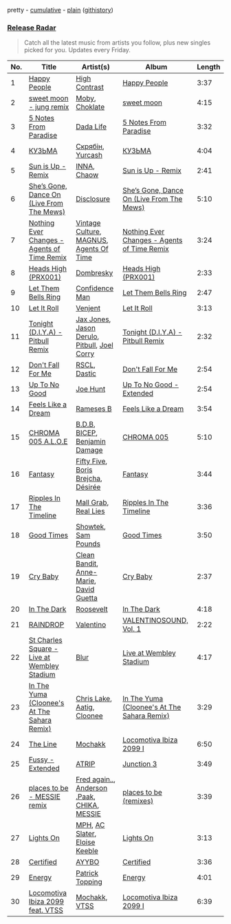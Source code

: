 pretty - [cumulative](/playlists/cumulative/Release%20Radar.md) - [plain](/playlists/plain/37i9dQZEVXbsudmxBFKW7G) ([githistory](https://github.githistory.xyz/vitokorn/spotify-playlist-archive/blob/master/playlists/plain/37i9dQZEVXbsudmxBFKW7G))
### [Release Radar](https://open.spotify.com/playlist/37i9dQZEVXbsudmxBFKW7G)

> Catch all the latest music from artists you follow, plus new singles picked for you. Updates every Friday.

| No. | Title | Artist(s) | Album | Length |
|---|---|---|---|---|
| 1 | [Happy People](https://open.spotify.com/track/6iFwT5dueWSGhvxEozBIib) | [High Contrast](https://open.spotify.com/artist/0bxHci3JIhhKA53n8rH3tT) | [Happy People](https://open.spotify.com/album/0WJtHx2O5M1PBJM6o0X26G) | 3:37 |
| 2 | [sweet moon - jung remix](https://open.spotify.com/track/3hdHT5YzgyZE9bm4sF9Nl6) | [Moby](https://open.spotify.com/artist/3OsRAKCvk37zwYcnzRf5XF), [Choklate](https://open.spotify.com/artist/5LdWEVbA1btfMyR7FMEjO3) | [sweet moon](https://open.spotify.com/album/66nUzDDbuyia0KP2afHbAr) | 4:15 |
| 3 | [5 Notes From Paradise](https://open.spotify.com/track/3NSiLcsfh1oqbLXYRZqp1x) | [Dada Life](https://open.spotify.com/artist/00sAT5YX8W3xNd1EuqyHw9) | [5 Notes From Paradise](https://open.spotify.com/album/2XBLkyTxtVoGBHz12ZNUmn) | 3:32 |
| 4 | [КУЗЬМА](https://open.spotify.com/track/0EG2c5DAKJfN16WRBtVC5M) | [Скрябін](https://open.spotify.com/artist/5RqIkHQnXRZlm1ozfSS1IO), [Yurcash](https://open.spotify.com/artist/4rIMpiyveOQrytWWvsqUAA) | [КУЗЬМА](https://open.spotify.com/album/5VxaypmdBFi7eRTBgRmjAM) | 4:04 |
| 5 | [Sun is Up - Remix](https://open.spotify.com/track/6geTyuH9kfHmf2oLAfwVgN) | [INNA](https://open.spotify.com/artist/2w9zwq3AktTeYYMuhMjju8), [Chaow](https://open.spotify.com/artist/6thRUVqrvYmWO6pi5de5Ve) | [Sun is Up - Remix](https://open.spotify.com/album/0QDaOos0uRJlqW2P7IXjEI) | 2:41 |
| 6 | [She’s Gone, Dance On (Live From The Mews)](https://open.spotify.com/track/6kEQoXJQZnvJk4OB6VJMSm) | [Disclosure](https://open.spotify.com/artist/6nS5roXSAGhTGr34W6n7Et) | [She’s Gone, Dance On (Live From The Mews)](https://open.spotify.com/album/1c15mn8BZMpTwzBIEcS43z) | 5:10 |
| 7 | [Nothing Ever Changes - Agents of Time Remix](https://open.spotify.com/track/2XAxDEYtT8X5ZLm7hktDOG) | [Vintage Culture](https://open.spotify.com/artist/28uJnu5EsrGml2tBd7y8ts), [MAGNUS](https://open.spotify.com/artist/4pOglqMAavrWFo20ORRx5w), [Agents Of Time](https://open.spotify.com/artist/6Jbyd4qzEtbFtswZP1o6Ht) | [Nothing Ever Changes - Agents of Time Remix](https://open.spotify.com/album/5PsIsYwY9XgclLpfzkETpv) | 3:24 |
| 8 | [Heads High (PRX001)](https://open.spotify.com/track/1qWTM2P2CbbpPsVhjwcHjQ) | [Dombresky](https://open.spotify.com/artist/2GVtgxcx7jg5xVCZsIHSGN) | [Heads High (PRX001)](https://open.spotify.com/album/1djNYjG8Elu8N79MDqcHd1) | 2:33 |
| 9 | [Let Them Bells Ring](https://open.spotify.com/track/5Q8H1439FS6cHNHX7gbubB) | [Confidence Man](https://open.spotify.com/artist/0RwXnFrEoI8tltFvYpJgP6) | [Let Them Bells Ring](https://open.spotify.com/album/1kUem2rJeRdoVwB2UG9nlT) | 2:47 |
| 10 | [Let It Roll](https://open.spotify.com/track/3qCl7zHQPsoFV8g6u3mLQ4) | [Venjent](https://open.spotify.com/artist/7xu08SujAqLp7BGinS96vd) | [Let It Roll](https://open.spotify.com/album/0FmUrKFgQLE5tUcA1hCfT3) | 3:13 |
| 11 | [Tonight (D.I.Y.A) - Pitbull Remix](https://open.spotify.com/track/5tLCZ73pEFUzxEd1W4DeCs) | [Jax Jones](https://open.spotify.com/artist/4Q6nIcaBED8qUel8bBx6Cr), [Jason Derulo](https://open.spotify.com/artist/07YZf4WDAMNwqr4jfgOZ8y), [Pitbull](https://open.spotify.com/artist/0TnOYISbd1XYRBk9myaseg), [Joel Corry](https://open.spotify.com/artist/6DgP9otnZw5z6daOntINxp) | [Tonight (D.I.Y.A) - Pitbull Remix](https://open.spotify.com/album/0EIZb3DTMZlZt2FLndqpSY) | 2:32 |
| 12 | [Don't Fall For Me](https://open.spotify.com/track/0MYnMotI9017FjYVszNswj) | [RSCL](https://open.spotify.com/artist/5pkU7zjIzHgfN1n91e51r3), [Dastic](https://open.spotify.com/artist/1wdU1J2NHzcDYarT7jEU2A) | [Don't Fall For Me](https://open.spotify.com/album/0rOOc8U67BGLXCBxiBKpoJ) | 2:54 |
| 13 | [Up To No Good](https://open.spotify.com/track/5v07HMYTsUKXwaU1Fcf9GF) | [Joe Hunt](https://open.spotify.com/artist/6GZR8ecgFdUz69ADiMz1Yf) | [Up To No Good - Extended](https://open.spotify.com/album/0PcxF0cPzy7MLcLPfM1CKK) | 2:54 |
| 14 | [Feels Like a Dream](https://open.spotify.com/track/1TydZMUIGEuZ6Lg3yTPRkL) | [Rameses B](https://open.spotify.com/artist/06EfEcjc0vdvI6VNL0soIO) | [Feels Like a Dream](https://open.spotify.com/album/0JaV5jhBjLoFaTBBnhauDg) | 3:54 |
| 15 | [CHROMA 005 A.L.O.E](https://open.spotify.com/track/3j9K1iPrnwwPyieemfz2if) | [B.D.B](https://open.spotify.com/artist/6sXF3naVGIqO5axr7EVgPi), [BICEP](https://open.spotify.com/artist/73A3bLnfnz5BoQjb4gNCga), [Benjamin Damage](https://open.spotify.com/artist/4erUkZEVS1jXi5kwEtNvjT) | [CHROMA 005](https://open.spotify.com/album/5K2nivvCbKUqr1cBAkei6g) | 5:10 |
| 16 | [Fantasy](https://open.spotify.com/track/2B9DroVUyWDbgix0AsfQds) | [Fifty Five](https://open.spotify.com/artist/2sWTgm6qQXV3Ebyg3T9FD2), [Boris Brejcha](https://open.spotify.com/artist/6caPJFLv1wesmM7gwK1ACy), [Désirée](https://open.spotify.com/artist/7igTH5z3uoVbKRvQ3M10fG) | [Fantasy](https://open.spotify.com/album/4F2UVqJr4RQ6tWOEC3dAxg) | 3:44 |
| 17 | [Ripples In The Timeline](https://open.spotify.com/track/2rgtbtPeODayxJBwMo5glI) | [Mall Grab](https://open.spotify.com/artist/7yF6JnFPDzgml2Ytkyl5D7), [Real Lies](https://open.spotify.com/artist/1jucBaHU995Lf7ViACscFu) | [Ripples In The Timeline](https://open.spotify.com/album/5rTRTf5rMAJSftfOQQD0FB) | 3:36 |
| 18 | [Good Times](https://open.spotify.com/track/0kUWE7S4ftlNggHJ4J2asz) | [Showtek](https://open.spotify.com/artist/3gk0OYeLFWYupGFRHqLSR7), [Sam Pounds](https://open.spotify.com/artist/1XoE8WpGuDGZ0SY1piWND1) | [Good Times](https://open.spotify.com/album/2l5dMzfdDvKCkljsLQeWIh) | 3:50 |
| 19 | [Cry Baby](https://open.spotify.com/track/7oDSG2Q9RBU0QjgtfYQOdD) | [Clean Bandit](https://open.spotify.com/artist/6MDME20pz9RveH9rEXvrOM), [Anne-Marie](https://open.spotify.com/artist/1zNqDE7qDGCsyzJwohVaoX), [David Guetta](https://open.spotify.com/artist/1Cs0zKBU1kc0i8ypK3B9ai) | [Cry Baby](https://open.spotify.com/album/2wPD7JNjWWmAysbcHzD70b) | 2:37 |
| 20 | [In The Dark](https://open.spotify.com/track/5syKbfJd2afOa2y93YQfTM) | [Roosevelt](https://open.spotify.com/artist/4AQrqVz6BYwy29iMxcGtx7) | [In The Dark](https://open.spotify.com/album/0zuZ4JU7RnSpe5fCQfzozl) | 4:18 |
| 21 | [RAINDROP](https://open.spotify.com/track/7HRZ7Wt71HARkFkUVv7WOF) | [Valentino](https://open.spotify.com/artist/3wahfqLrbSHbC1kK8CUVz2) | [VALENTINOSOUND, Vol. 1](https://open.spotify.com/album/3wKsJfTlzmwBpUigLA6CML) | 2:22 |
| 22 | [St Charles Square - Live at Wembley Stadium](https://open.spotify.com/track/1HFf6zrUet4KnVKIDILLp0) | [Blur](https://open.spotify.com/artist/7MhMgCo0Bl0Kukl93PZbYS) | [Live at Wembley Stadium](https://open.spotify.com/album/7LS7XxLc7OpzjFe3KMGvOO) | 4:17 |
| 23 | [In The Yuma (Cloonee's At The Sahara Remix)](https://open.spotify.com/track/48f4gFvgXOMx6p5DjkIipF) | [Chris Lake](https://open.spotify.com/artist/5Igpc9iLZ3YGtKeYfSrrOE), [Aatig](https://open.spotify.com/artist/21OabQwzpxuFNxp7p781Ao), [Cloonee](https://open.spotify.com/artist/7MdlXmq2HViAJWo9cf30sR) | [In The Yuma (Cloonee's At The Sahara Remix)](https://open.spotify.com/album/7B8RIt9iwSpvDpdaFjWfFM) | 3:29 |
| 24 | [The Line](https://open.spotify.com/track/6xbD6Rbcni5aLxPPxC1r5Y) | [Mochakk](https://open.spotify.com/artist/0rTh1tAdrEbdKZBTiiAQSo) | [Locomotiva Ibiza 2099 I](https://open.spotify.com/album/42Jkaomtfh39feqVwQKvUm) | 6:50 |
| 25 | [Fussy - Extended](https://open.spotify.com/track/5yflhE21ijdS09MT2IjFso) | [ATRIP](https://open.spotify.com/artist/4fu0Er7pG6kZZa7Awf3NMI) | [Junction 3](https://open.spotify.com/album/3orD0F22WOT0CmmEpCDRg3) | 3:49 |
| 26 | [places to be - MESSIE remix](https://open.spotify.com/track/3X8KychAfO61RwogOVU4lg) | [Fred again..](https://open.spotify.com/artist/4oLeXFyACqeem2VImYeBFe), [Anderson .Paak](https://open.spotify.com/artist/3jK9MiCrA42lLAdMGUZpwa), [CHIKA](https://open.spotify.com/artist/6UtYvUtXnmg5EtllDFlWp8), [MESSIE](https://open.spotify.com/artist/4VsVLz3Uw6d0fdM6gFtLfo) | [places to be (remixes)](https://open.spotify.com/album/6LlLgVQYm8qMdybRWBQv4A) | 3:39 |
| 27 | [Lights On](https://open.spotify.com/track/6D5a5CV8ARtijH5pLUKEuK) | [MPH](https://open.spotify.com/artist/62SCu33InHVq97VaWw3eof), [AC Slater](https://open.spotify.com/artist/6EqFMCnVGBRNmwPlk2f3Uc), [Eloise Keeble](https://open.spotify.com/artist/7mOEFI30ETW9l7SFMpXoH9) | [Lights On](https://open.spotify.com/album/3FjIckpnCLd0sfOb6GQ4fD) | 3:13 |
| 28 | [Certified](https://open.spotify.com/track/0IoD88QDxy5GPip9IzlzyI) | [AYYBO](https://open.spotify.com/artist/0YVquC9RaJLYFNmlJFzkTV) | [Certified](https://open.spotify.com/album/5B20rR3NRmnSIRQm0d0zMz) | 3:36 |
| 29 | [Energy](https://open.spotify.com/track/5YoLcp1bzRTN8sNWXuGvxu) | [Patrick Topping](https://open.spotify.com/artist/7yRimuQSC5Ks3T2Ts0iyZa) | [Energy](https://open.spotify.com/album/1GdqL2xW6eVsnBhTRQmTVc) | 4:01 |
| 30 | [Locomotiva Ibiza 2099 feat. VTSS](https://open.spotify.com/track/3VuPtliMz0oXO9bDnA1CHq) | [Mochakk](https://open.spotify.com/artist/0rTh1tAdrEbdKZBTiiAQSo), [VTSS](https://open.spotify.com/artist/0zo109NM3S7CqHpvlXwqEN) | [Locomotiva Ibiza 2099 I](https://open.spotify.com/album/42Jkaomtfh39feqVwQKvUm) | 6:39 |